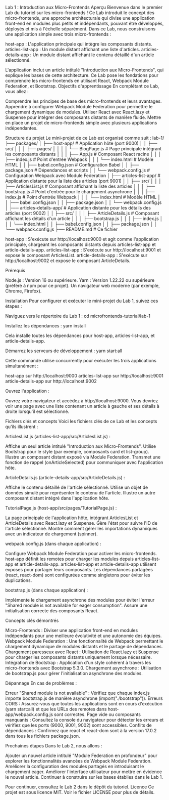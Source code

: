 Lab 1 : Introduction aux Micro-Frontends
Aperçu
Bienvenue dans le premier Lab du tutoriel sur les micro-frontends ! Ce Lab introduit le concept des micro-frontends, une approche architecturale qui divise une application front-end en modules plus petits et indépendants, pouvant être développés, déployés et mis à l'échelle séparément. Dans ce Lab, nous construisons une application simple avec trois micro-frontends :

host-app : L'application principale qui intègre les composants distants.
articles-list-app : Un module distant affichant une liste d'articles.
articles-details-app : Un module distant affichant le contenu détaillé d'un article sélectionné.

L'application inclut un article intitulé "Introduction aux Micro-Frontends", qui explique les bases de cette architecture. Ce Lab pose les fondations pour comprendre les micro-frontends en utilisant React, Webpack Module Federation, et Bootstrap.
Objectifs d'apprentissage
En complétant ce Lab, vous allez :

Comprendre les principes de base des micro-frontends et leurs avantages.
Apprendre à configurer Webpack Module Federation pour permettre le chargement dynamique de modules.
Utiliser React avec React.lazy et Suspense pour intégrer des composants distants de manière fluide.
Mettre en place un projet de micro-frontends simple avec plusieurs applications indépendantes.

Structure du projet
Le mini-projet de ce Lab est organisé comme suit :
lab-1/
├── packages/
│   ├── host-app/                   # Application hôte (port 9000)
│   │   ├── src/
│   │   │   ├── pages/
│   │   │   │   └── BlogPage.js # Page principale intégrant les composants distants
│   │   │   ├── App.js             # Composant React racine
│   │   │   ├── index.js           # Point d'entrée Webpack
│   │   │   └── index.html         # Modèle HTML
│   │   ├── babel.config.json      # Configuration Babel
│   │   ├── package.json           # Dépendances et scripts
│   │   └── webpack.config.js      # Configuration Webpack avec Module Federation
│   ├── articles-list-app/         # Application distante pour la liste des articles (port 9001)
│   │   ├── src/
│   │   │   ├── ArticlesList.js    # Composant affichant la liste des articles
│   │   │   ├── bootstrap.js       # Point d'entrée pour le chargement asynchrone
│   │   │   ├── index.js           # Point d'entrée Webpack
│   │   │   └── index.html         # Modèle HTML
│   │   ├── babel.config.json
│   │   ├── package.json
│   │   └── webpack.config.js
│   ├── articles-details-app/       # Application distante pour les détails des articles (port 9002)
│   │   ├── src/
│   │   │   ├── ArticleDetails.js  # Composant affichant les détails d'un article
│   │   │   ├── bootstrap.js
│   │   │   ├── index.js
│   │   │   └── index.html
│   │   ├── babel.config.json
│   │   ├── package.json
│   │   └── webpack.config.js
├── README.md                      # Ce fichier


host-app : S'exécute sur http://localhost:9000 et agit comme l'application principale, chargeant les composants distants depuis articles-list-app et article-details-app.
articles-list-app : S'exécute sur http://localhost:9001 et expose le composant ArticlesList.
article-details-app : S'exécute sur http://localhost:9002 et expose le composant ArticleDetails.

Prérequis

Node.js : Version 16 ou supérieure.
Yarn : Version 1.22.22 ou supérieure (préféré à npm pour ce projet).
Un navigateur web moderne (par exemple, Chrome, Firefox).

Installation
Pour configurer et exécuter le mini-projet du Lab 1, suivez ces étapes :

Naviguez vers le répertoire du Lab 1 :
cd microfrontends-tutorial/lab-1


Installez les dépendances :
yarn install

Cela installe toutes les dépendances pour host-app, articles-list-app, et article-details-app.

Démarrez les serveurs de développement :
yarn start:all

Cette commande utilise concurrently pour exécuter les trois applications simultanément :

host-app sur http://localhost:9000
articles-list-app sur http://localhost:9001
article-details-app sur http://localhost:9002


Ouvrez l'application :

Ouvrez votre navigateur et accédez à http://localhost:9000.
Vous devriez voir une page avec une liste contenant un article à gauche et ses détails à droite lorsqu'il est sélectionné.



Fichiers clés et concepts
Voici les fichiers clés de ce Lab et les concepts qu'ils illustrent :

ArticlesList.js (articles-list-app/src/ArticlesList.js) :

Affiche un seul article intitulé "Introduction aux Micro-Frontends".
Utilise Bootstrap pour le style (par exemple, composants card et list-group).
Illustre un composant distant exposé via Module Federation.
Transmet une fonction de rappel (onArticleSelected) pour communiquer avec l'application hôte.


ArticleDetails.js (article-details-app/src/ArticleDetails.js) :

Affiche le contenu détaillé de l'article sélectionné.
Utilise un objet de données simulé pour représenter le contenu de l'article.
Illustre un autre composant distant intégré dans l'application hôte.


TutorialPage.js (host-app/src/pages/TutorialPage.js) :

La page principale de l'application hôte, intégrant ArticlesList et ArticleDetails avec React.lazy et Suspense.
Gère l'état pour suivre l'ID de l'article sélectionné.
Montre comment gérer les importations dynamiques avec un indicateur de chargement (spinner).


webpack.config.js (dans chaque application) :

Configure Webpack Module Federation pour activer les micro-frontends.
host-app définit les remotes pour charger les modules depuis articles-list-app et article-details-app.
articles-list-app et article-details-app utilisent exposes pour partager leurs composants.
Les dépendances partagées (react, react-dom) sont configurées comme singletons pour éviter les duplications.


bootstrap.js (dans chaque application) :

Implémente le chargement asynchrone des modules pour éviter l'erreur "Shared module is not available for eager consumption".
Assure une initialisation correcte des composants React.



Concepts clés démontrés

Micro-Frontends : Diviser une application front-end en modules indépendants pour une meilleure évolutivité et une autonomie des équipes.
Webpack Module Federation : Une fonctionnalité de Webpack permettant le chargement dynamique de modules distants et le partage de dépendances.
Chargement paresseux avec React : Utilisation de React.lazy et Suspense pour charger les composants distants uniquement lorsque nécessaire.
Intégration de Bootstrap : Application d'un style cohérent à travers les micro-frontends avec Bootstrap 5.3.0.
Chargement asynchrone : Utilisation de bootstrap.js pour gérer l'initialisation asynchrone des modules.

Dépannage
En cas de problèmes :

Erreur "Shared module is not available" : Vérifiez que chaque index.js importe bootstrap.js de manière asynchrone (import("./bootstrap")).
Erreurs CORS : Assurez-vous que toutes les applications sont en cours d'exécution (yarn start:all) et que les URLs des remotes dans host-app/webpack.config.js sont correctes.
Page vide ou composants manquants : Consultez la console du navigateur pour détecter les erreurs et vérifiez que les ports (9000, 9001, 9002) sont accessibles.
Conflits de dépendances : Confirmez que react et react-dom sont à la version 17.0.2 dans tous les fichiers package.json.

Prochaines étapes
Dans le Lab 2, nous allons :

Ajouter un nouvel article intitulé "Module Federation en profondeur" pour explorer les fonctionnalités avancées de Webpack Module Federation.
Améliorer la configuration des modules partagés en introduisant le chargement eager.
Améliorer l'interface utilisateur pour mettre en évidence le nouvel article.
Continuer à construire sur les bases établies dans le Lab 1.

Pour continuer, consultez le Lab 2 dans le dépôt du tutoriel.
Licence
Ce projet est sous licence MIT. Voir le fichier LICENSE pour plus de détails.
